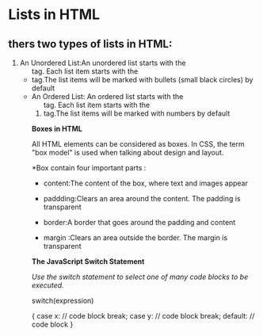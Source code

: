 # Lists in HTML

## thers two types of lists in HTML:
1. An Unordered List:An unordered list starts with the <ul> tag. Each list item starts with the <li> tag.The list items will be marked with bullets (small black circles) by default
2. An Ordered List: An ordered list starts with the <ol> tag. Each list item starts with the <li> tag.The list items will be marked with numbers by default


**Boxes in HTML**

All HTML elements can be considered as boxes. In CSS, the term "box model" is used when talking about design and layout.

*Box contain four important parts :
- content:The content of the box, where text and images appear

- paddding:Clears an area around the content. The padding is transparent

- border:A border that goes around the padding and content

- margin :Clears an area outside the border. The margin is transparent

**The JavaScript Switch Statement**

*Use the switch statement to select one of many code blocks to be executed.*



switch(expression)

{
  case x:
    // code block
    break;
  case y:
    // code block
    break;
  default:
    // code block
}
